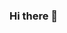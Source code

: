 ### Hi there 👋

<!--
<a href="https://app.daily.dev/PapiSaaoz_"><img src="https://api.daily.dev/devcards/cea630beacdc44f3b33ef602a19d4019.png?r=0s6" width="400" alt="Bastien.B's Dev Card"/></a>

Here are some ideas to get you started:

- 🔭 I’m currently working on ...
- 🌱 I’m currently learning ...
- 👯 I’m looking to collaborate on ...
- 🤔 I’m looking for help with ...
- 💬 Ask me about ...
- 📫 How to reach me: ...
- 😄 Pronouns: ...
- ⚡ Fun fact: ...
-->
